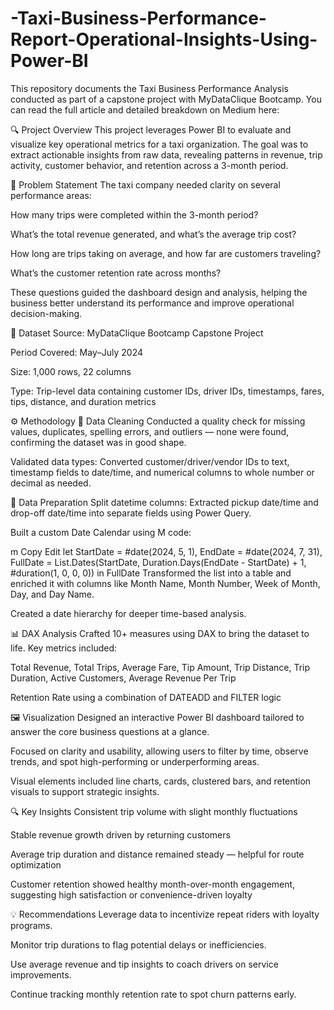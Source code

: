 # -Taxi-Business-Performance-Report-Operational-Insights-Using-Power-BI
This repository documents the Taxi Business Performance Analysis conducted as part of a capstone project with MyDataClique Bootcamp. You can read the full article and detailed breakdown on Medium here:

🔍 Project Overview
This project leverages Power BI to evaluate and visualize key operational metrics for a taxi organization. The goal was to extract actionable insights from raw data, revealing patterns in revenue, trip activity, customer behavior, and retention across a 3-month period.

🧩 Problem Statement
The taxi company needed clarity on several performance areas:

How many trips were completed within the 3-month period?

What’s the total revenue generated, and what’s the average trip cost?

How long are trips taking on average, and how far are customers traveling?

What’s the customer retention rate across months?

These questions guided the dashboard design and analysis, helping the business better understand its performance and improve operational decision-making.

📁 Dataset
Source: MyDataClique Bootcamp Capstone Project

Period Covered: May–July 2024

Size: 1,000 rows, 22 columns

Type: Trip-level data containing customer IDs, driver IDs, timestamps, fares, tips, distance, and duration metrics

⚙️ Methodology
🧼 Data Cleaning
Conducted a quality check for missing values, duplicates, spelling errors, and outliers — none were found, confirming the dataset was in good shape.

Validated data types: Converted customer/driver/vendor IDs to text, timestamp fields to date/time, and numerical columns to whole number or decimal as needed.

🔧 Data Preparation
Split datetime columns: Extracted pickup date/time and drop-off date/time into separate fields using Power Query.

Built a custom Date Calendar using M code:

m
Copy
Edit
let
    StartDate = #date(2024, 5, 1),
    EndDate = #date(2024, 7, 31),
    FullDate = List.Dates(StartDate, Duration.Days(EndDate - StartDate) + 1, #duration(1, 0, 0, 0))
in
    FullDate
Transformed the list into a table and enriched it with columns like Month Name, Month Number, Week of Month, Day, and Day Name.

Created a date hierarchy for deeper time-based analysis.

📊 DAX Analysis
Crafted 10+ measures using DAX to bring the dataset to life. Key metrics included:

Total Revenue, Total Trips, Average Fare, Tip Amount, Trip Distance, Trip Duration, Active Customers, Average Revenue Per Trip

Retention Rate using a combination of DATEADD and FILTER logic

🖼️ Visualization
Designed an interactive Power BI dashboard tailored to answer the core business questions at a glance.

Focused on clarity and usability, allowing users to filter by time, observe trends, and spot high-performing or underperforming areas.

Visual elements included line charts, cards, clustered bars, and retention visuals to support strategic insights.

🔍 Key Insights
Consistent trip volume with slight monthly fluctuations

Stable revenue growth driven by returning customers

Average trip duration and distance remained steady — helpful for route optimization

Customer retention showed healthy month-over-month engagement, suggesting high satisfaction or convenience-driven loyalty

💡 Recommendations
Leverage data to incentivize repeat riders with loyalty programs.

Monitor trip durations to flag potential delays or inefficiencies.

Use average revenue and tip insights to coach drivers on service improvements.

Continue tracking monthly retention rate to spot churn patterns early.
